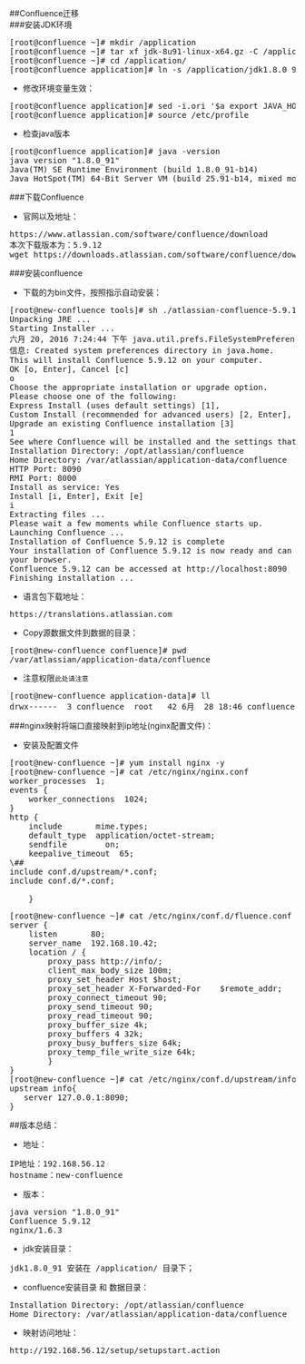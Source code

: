 ##Confluence迁移  
###安装JDK环境
<pre>
[root@confluence ~]# mkdir /application
[root@confluence ~]# tar xf jdk-8u91-linux-x64.gz -C /application/
[root@confluence ~]# cd /application/
[root@confluence application]# ln -s /application/jdk1.8.0_91/ /application/jdk
</pre>
* 修改环境变量生效：
<pre>
[root@confluence application]# sed -i.ori '$a export JAVA_HOME=/application/jdk\nexport PATH=$JAVA_HOME/bin:$JAVA_HOME/jre/bin:$PATH\nexport CLASSPATH=.$CLASSPATH:$JAVA_HOME/lib:$JAVA_HOME/jre/lib:$JAVA_HOME/lib/tools.jar' /etc/profile
[root@confluence application]# source /etc/profile
</pre>
* 检查java版本
<pre>
[root@confluence application]# java -version
java version "1.8.0_91"
Java(TM) SE Runtime Environment (build 1.8.0_91-b14)
Java HotSpot(TM) 64-Bit Server VM (build 25.91-b14, mixed mode)
</pre>

###下载Confluence
* 官网以及地址：
<pre>
https://www.atlassian.com/software/confluence/download
本次下载版本为：5.9.12
wget https://downloads.atlassian.com/software/confluence/downloads/atlassian-confluence-5.9.12-x64.bin
</pre>

###安装confluence
* 下载的为bin文件，按照指示自动安装：
<pre>
[root@new-confluence tools]# sh ./atlassian-confluence-5.9.12-x64.bin 
Unpacking JRE ...
Starting Installer ...
六月 20, 2016 7:24:44 下午 java.util.prefs.FileSystemPreferences$2 run
信息: Created system preferences directory in java.home.  
This will install Confluence 5.9.12 on your computer.
OK [o, Enter], Cancel [c]
o
Choose the appropriate installation or upgrade option.
Please choose one of the following:
Express Install (uses default settings) [1], 
Custom Install (recommended for advanced users) [2, Enter], 
Upgrade an existing Confluence installation [3]
1
See where Confluence will be installed and the settings that will be used.
Installation Directory: /opt/atlassian/confluence 
Home Directory: /var/atlassian/application-data/confluence 
HTTP Port: 8090 
RMI Port: 8000 
Install as service: Yes 
Install [i, Enter], Exit [e]
i   
Extracting files ...    
Please wait a few moments while Confluence starts up.
Launching Confluence ...
Installation of Confluence 5.9.12 is complete
Your installation of Confluence 5.9.12 is now ready and can be accessed via
your browser.
Confluence 5.9.12 can be accessed at http://localhost:8090
Finishing installation ...
</pre>

* 语言包下载地址：
<pre>
https://translations.atlassian.com
</pre>

* Copy源数据文件到数据的目录：
<pre>
[root@new-confluence confluence]# pwd
/var/atlassian/application-data/confluence
</pre>

* 注意权限```此处请注意```
<pre>
[root@new-confluence application-data]# ll
drwx------  3 confluence  root   42 6月  28 18:46 confluence 
</pre>

###nginx映射将端口直接映射到ip地址(nginx配置文件)：
* 安装及配置文件
<pre>
[root@new-confluence ~]# yum install nginx -y
[root@new-confluence ~]# cat /etc/nginx/nginx.conf
worker_processes  1;
events {
    worker_connections  1024;
}
http {
    include       mime.types;
    default_type  application/octet-stream;
    sendfile        on;
    keepalive_timeout  65;
\##
include conf.d/upstream/*.conf;
include conf.d/*.conf;

    }
</pre>
<pre>
[root@new-confluence ~]# cat /etc/nginx/conf.d/fluence.conf 
server {
    listen       80;
    server_name  192.168.10.42;
    location / {
        proxy_pass http://info/;
        client_max_body_size 100m;
        proxy_set_header Host $host;
        proxy_set_header X-Forwarded-For    $remote_addr;
        proxy_connect_timeout 90;
        proxy_send_timeout 90;
        proxy_read_timeout 90;
        proxy_buffer_size 4k;
        proxy_buffers 4 32k;
        proxy_busy_buffers_size 64k;
        proxy_temp_file_write_size 64k;
        }
}
[root@new-confluence ~]# cat /etc/nginx/conf.d/upstream/info.conf 
upstream info{
   server 127.0.0.1:8090;
}
</pre>

##版本总结：
* 地址：  
<pre>
IP地址：192.168.56.12
hostname：new-confluence
</pre>
* 版本：  
<pre>
java version "1.8.0_91"
Confluence 5.9.12 
nginx/1.6.3
</pre>
* jdk安装目录：
<pre>
jdk1.8.0_91 安装在 /application/ 目录下；
</pre>
* confluence安装目录 和 数据目录：
<pre>
Installation Directory: /opt/atlassian/confluence    
Home Directory: /var/atlassian/application-data/confluence   
</pre>
* 映射访问地址：   
<pre>
http://192.168.56.12/setup/setupstart.action
</pre>

